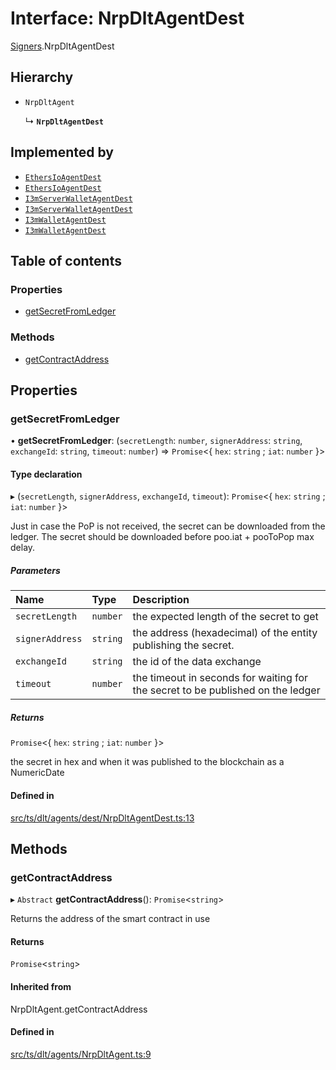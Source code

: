 # Interface: NrpDltAgentDest

[Signers](../modules/Signers.md).NrpDltAgentDest

## Hierarchy

- `NrpDltAgent`

  ↳ **`NrpDltAgentDest`**

## Implemented by

- [`EthersIoAgentDest`](../classes/Signers.EthersIoAgentDest.md)
- [`EthersIoAgentDest`](../classes/EthersIoAgentDest.md)
- [`I3mServerWalletAgentDest`](../classes/Signers.I3mServerWalletAgentDest.md)
- [`I3mServerWalletAgentDest`](../classes/I3mServerWalletAgentDest.md)
- [`I3mWalletAgentDest`](../classes/Signers.I3mWalletAgentDest.md)
- [`I3mWalletAgentDest`](../classes/I3mWalletAgentDest.md)

## Table of contents

### Properties

- [getSecretFromLedger](Signers.NrpDltAgentDest.md#getsecretfromledger)

### Methods

- [getContractAddress](Signers.NrpDltAgentDest.md#getcontractaddress)

## Properties

### getSecretFromLedger

• **getSecretFromLedger**: (`secretLength`: `number`, `signerAddress`: `string`, `exchangeId`: `string`, `timeout`: `number`) => `Promise`<{ `hex`: `string` ; `iat`: `number`  }\>

#### Type declaration

▸ (`secretLength`, `signerAddress`, `exchangeId`, `timeout`): `Promise`<{ `hex`: `string` ; `iat`: `number`  }\>

Just in case the PoP is not received, the secret can be downloaded from the ledger.
The secret should be downloaded before poo.iat + pooToPop max delay.

##### Parameters

| Name | Type | Description |
| :------ | :------ | :------ |
| `secretLength` | `number` | the expected length of the secret to get |
| `signerAddress` | `string` | the address (hexadecimal) of the entity publishing the secret. |
| `exchangeId` | `string` | the id of the data exchange |
| `timeout` | `number` | the timeout in seconds for waiting for the secret to be published on the ledger |

##### Returns

`Promise`<{ `hex`: `string` ; `iat`: `number`  }\>

the secret in hex and when it was published to the blockchain as a NumericDate

#### Defined in

[src/ts/dlt/agents/dest/NrpDltAgentDest.ts:13](https://gitlab.com/i3-market/code/wp3/t3.2/conflict-resolution/non-repudiation-library/-/blob/82c0e19/src/ts/dlt/agents/dest/NrpDltAgentDest.ts#L13)

## Methods

### getContractAddress

▸ `Abstract` **getContractAddress**(): `Promise`<`string`\>

Returns the address of the smart contract in use

#### Returns

`Promise`<`string`\>

#### Inherited from

NrpDltAgent.getContractAddress

#### Defined in

[src/ts/dlt/agents/NrpDltAgent.ts:9](https://gitlab.com/i3-market/code/wp3/t3.2/conflict-resolution/non-repudiation-library/-/blob/82c0e19/src/ts/dlt/agents/NrpDltAgent.ts#L9)
